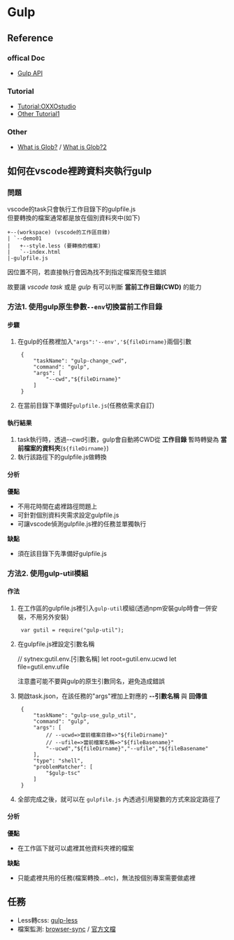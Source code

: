 # Gulp 
## Reference
### offical Doc
* [Gulp API](https://github.com/gulpjs/gulp/blob/master/docs/API.md)
### Tutorial
* [Tutorial:OXXOstudio](http://www.oxxostudio.tw/articles/201503/gulp-install-webserver.html)
* [Other Tutorial1](http://www.ydcss.com/archives/34)
### Other
* [What is Glob?](https://amobiz.github.io/2015/11/14/gulp-glob/)
/  [What is Glob?2](http://www.jianshu.com/p/fbf9871dc47a)


## 如何在vscode裡跨資料夾執行gulp
### 問題
vscode的task只會執行工作目錄下的gulpfile.js       
但要轉換的檔案通常都是放在個別資料夾中(如下)

```
+--(workspace) (vscode的工作區目錄)
| `--demo01 
|   +--style.less (要轉換的檔案)
|   `--index.html
|-gulpfile.js
```

因位置不同，若直接執行會因為找不到指定檔案而發生錯誤

故要讓 _vscode task_ 或是 _gulp_ 有可以判斷 **當前工作目錄(CWD)** 的能力


### 方法1. 使用gulp原生參數`--env`切換當前工作目錄

#### 步驟
1. 在gulp的任務裡加入`"args":'--env','${fileDirname}`兩個引數

        {
            "taskName": "gulp-change_cwd",
            "command": "gulp",
            "args": [
                "--cwd","${fileDirname}"
            ]
        }
2. 在當前目錄下準備好`gulpfile.js`(任務依需求自訂)

#### 執行結果
1. task執行時，透過--cwd引數，gulp會自動將CWD從 **工作目錄** 暫時轉變為 **當前檔案的資料夾**(`${fileDirname}`)
2. 執行該路徑下的gulpfile.js做轉換

#### 分析

**優點**
* 不用花時間在處裡路徑問題上
* 可針對個別資料夾需求設定gulpfile.js
* 可讓vscode偵測gulpfile.js裡的任務並單獨執行

**缺點**
* 須在該目錄下先準備好gulpfile.js


### 方法2. 使用gulp-util模組

#### 作法

1. 在工作區的gulpfile.js裡引入`gulp-util`模組(透過npm安裝gulp時會一併安裝，不用另外安裝)  

        var gutil = require("gulp-util");

1. 在gulpfile.js裡設定引數名稱

    // sytnex:gutil.env.[引數名稱]
    let root=gutil.env.ucwd
    let file=gutil.env.ufile

    注意盡可能不要與gulp的原生引數同名，避免造成錯誤

1. 開啟task.json，在該任務的"args"裡加上對應的 **--引數名稱** 與 **回傳值**

        {
            "taskName": "gulp-use_gulp_util",
            "command": "gulp",
            "args": [
                // --ucwd=>當前檔案目錄=>"${fileDirname}"
                // --ufile=>當前檔案名稱=>"${fileBasename}"
                "--ucwd","${fileDirname}","--ufile","${fileBasename"
            ],
            "type": "shell",
            "problemMatcher": [
                "$gulp-tsc"
            ]
        }

1. 全部完成之後，就可以在 `gulpfile.js` 內透過引用變數的方式來設定路徑了

#### 分析

**優點**
* 在工作區下就可以處裡其他資料夾裡的檔案

**缺點**
* 只能處裡共用的任務(檔案轉換...etc)，無法按個別專案需要做處裡

## 任務
* Less轉css: [gulp-less](https://www.npmjs.com/package/gulp-less)
* 檔案監測: [browser-sync](http://www.cnblogs.com/woodyblog/p/6424111.html)
/ [官方文檔](https://www.browsersync.io/docs)